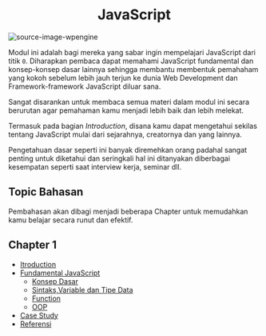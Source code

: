 <div style="text-align:center;">
  
# JavaScript

</div>

![source-image-wpengine](https://wpengine.com/wp-content/uploads/2021/07/jsheader-1024x535.png)

Modul ini adalah bagi mereka yang sabar ingin mempelajari JavaScript dari titik `0`. Diharapkan pembaca dapat memahami JavaScript fundamental dan konsep-konsep dasar lainnya sehingga membantu membentuk pemahaham yang kokoh sebelum lebih jauh terjun ke dunia Web Development dan Framework-framework JavaScript diluar sana.

Sangat disarankan untuk membaca semua materi dalam modul ini secara berurutan agar pemahaman kamu menjadi lebih baik dan lebih melekat.

Termasuk pada bagian *Introduction*, disana kamu dapat mengetahui sekilas tentang JavaScript mulai dari sejarahnya, creatornya dan yang lainnya.

Pengetahuan dasar seperti ini banyak diremehkan orang padahal sangat penting untuk diketahui dan seringkali hal ini ditanyakan diberbagai kesempatan seperti saat interview kerja, seminar dll.

## Topic Bahasan

Pembahasan akan dibagi menjadi beberapa Chapter untuk memudahkan kamu belajar secara runut dan efektif.

## Chapter 1

- [Itroduction](https://github.com/Pemrograman-Berbasis-Web/modul-pbw.github.io/blob/main/4-Modul%20JavaScript/1-Introduction/Readme.md)
- [Fundamental JavaScript](https://github.com/Pemrograman-Berbasis-Web/modul-pbw.github.io/blob/main/4-Modul%20JavaScript/2-Fundamental/Readme.md)
  - [Konsep Dasar](https://github.com/Pemrograman-Berbasis-Web/modul-pbw.github.io/blob/main/4-Modul%20JavaScript/2-Fundamental/Konsep-Dasar/Readme.md)
  - [Sintaks,Variable dan Tipe Data](https://github.com/Pemrograman-Berbasis-Web/modul-pbw.github.io/blob/main/4-Modul%20JavaScript/2-Fundamental/01%20-%20Sintaks-Variable%20dan%20Tipe%20Data.md)
  - [Function](https://github.com/Pemrograman-Berbasis-Web/modul-pbw.github.io/blob/main/4-Modul%20JavaScript/2-Fundamental/02%20-%20Function.md)
  - [OOP](https://github.com/Pemrograman-Berbasis-Web/modul-pbw.github.io/blob/main/4-Modul%20JavaScript/2-Fundamental/03%20-%20OOP.md)
- [Case Study](https://github.com/Pemrograman-Berbasis-Web/modul-pbw.github.io/blob/main/4-Modul%20JavaScript/2-Fundamental/04%20-%20Case%20Study.md)
- [Referensi](https://github.com/Pemrograman-Berbasis-Web/modul-pbw.github.io/blob/main/4-Modul%20JavaScript/Referensi.md)